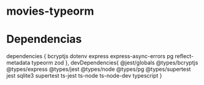 # movies-typeorm
# Dependencias 
dependencies {
    bcryptjs
    dotenv
    express
    express-async-errors
    pg
    reflect-metadata
    typeorm
    zod
  },
  devDependencies{
    @jest/globals
    @types/bcryptjs
    @types/express
    @types/jest
    @types/node
    @types/pg
    @types/supertest
    jest
    sqlite3
    supertest
    ts-jest
    ts-node
    ts-node-dev
    typescript 
  }
